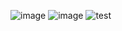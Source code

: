 ![image](/uploads/061ccd9f3d07ea5f525e2078590a1275/image.png)
![image](/uploads/f20eb55cc5c5fc4e1283bd300a2ae389/image.png)
![test](/uploads/b54300c00fce415a859238b5e29e0a45/test.jpg)
